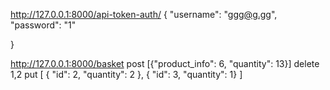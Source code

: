 http://127.0.0.1:8000/api-token-auth/
{
    "username": "ggg@g.gg",
    "password": "1"
    
}


http://127.0.0.1:8000/basket
post
[{"product_info": 6, "quantity": 13}]
delete
1,2
put
[ { "id": 2, "quantity": 2 }, { "id": 3, "quantity": 1} ]